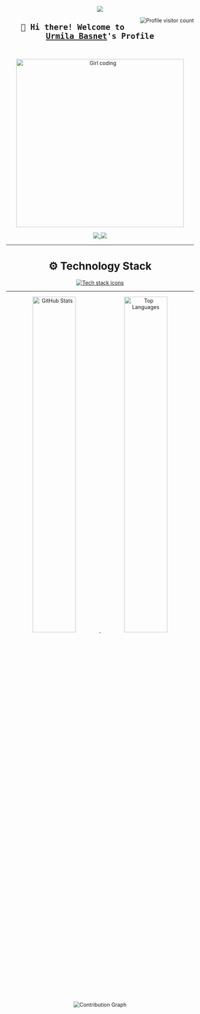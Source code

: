 <p align="center">
  <a href="https://github.com/Urmila111">
    <img src="https://readme-typing-svg.herokuapp.com?font=JetBrains+Mono&size=35&duration=3000&pause=1000&color=FF6EC7&center=true&vCenter=true&width=600&lines=💻+Backend+Developer;💰+Fintech+Enthusiast" />
  </a>
</p>

<a href="https://komarev.com/ghpvc/?username=Urmila111" target="_blank">
  <img align="right" src="https://komarev.com/ghpvc/?username=Urmila111&label=Visitors&color=20C997&style=for-the-badge" alt="Profile visitor count" />
</a>

<!-- Intro -->
<h2 align="center">
  <samp>
    👋 Hi there! Welcome to 
    <b><a target="_blank" href="https://www.linkedin.com/in/urmila-basnet/">Urmila Basnet</a>'s Profile</b>
  </samp>
</h2>

<br/>

<p align="center">
  <img src="https://media.giphy.com/media/RbDKaczqWovIugyJmW/giphy.gif" alt="Girl coding" width="450" />
</p>

<!-- Socials -->
<p align="center">
 <a href="https://www.linkedin.com/in/urmila-basnet/" target="_blank">
  <img src="https://img.shields.io/badge/LinkedIn-0077B5?style=for-the-badge&logo=linkedin&logoColor=white" />
 </a>
 <a href="https://www.facebook.com/urmila.basnet.71" target="_blank">
  <img src="https://img.shields.io/badge/Facebook-20BEFF?style=for-the-badge&logo=facebook&logoColor=white" />
 </a>
</p>

---

<h1 align="center">⚙️ Technology Stack</h1>
<p align="center">
  <a href="https://skillicons.dev" target="_blank" rel="noopener noreferrer">
    <img src="https://skillicons.dev/icons?i=nodejs,express,mongodb,react,git,python&perline=10" alt="Tech stack icons" />
  </a>
</p>

---

<!-- GitHub Stats + Top Languages -->
<p align="center">
  <a href="https://github.com/Urmila111">
    <img alt="GitHub Stats" src="https://github-readme-stats.vercel.app/api?username=Urmila111&show_icons=true&count_private=true&theme=react&border_color=7F3FBF&bg_color=0D1117&title_color=F85D7F&icon_color=F8D866" width="48%" />
  </a>
  <a href="https://github.com/Urmila111">
    <img alt="Top Languages" src="https://github-readme-stats.vercel.app/api/top-langs/?username=Urmila111&langs_count=8&layout=compact&theme=react&count_private=true&border_color=7F3FBF&bg_color=0D1117&title_color=F85D7F&icon_color=F8D866" width="48%" />
  </a>
</p>

<!-- Contribution Graph -->
<p align="center">
  <img src="https://github-readme-activity-graph.vercel.app/graph?username=Urmila111&theme=react-dark&hide_border=true" alt="Contribution Graph" />
</p>

